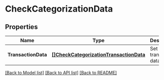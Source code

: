 # CheckCategorizationData

## Properties
Name | Type | Description | Notes
------------ | ------------- | ------------- | -------------
**TransactionData** | [**[]CheckCategorizationTransactionData**](CheckCategorizationTransactionData.md) | Set of transaction data | [default to null]

[[Back to Model list]](../README.md#documentation-for-models) [[Back to API list]](../README.md#documentation-for-api-endpoints) [[Back to README]](../README.md)


